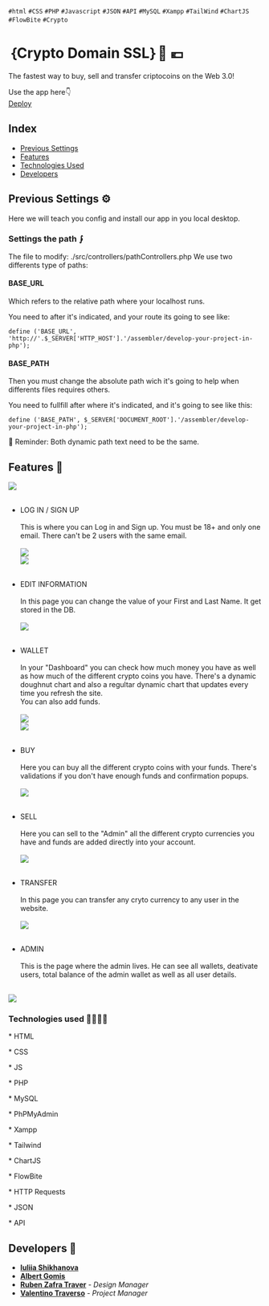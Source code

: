 `#html` `#CSS` `#PHP` `#Javascript` `#JSON` `#API` `#MySQL` `#Xampp` `#TailWind` `#ChartJS` `#FlowBite` `#Crypto`
# ｛Crypto Domain SSL｝💸 💶

The fastest way to buy, sell and transfer criptocoins on the Web 3.0!

Use the app here👇<br>
[Deploy](http://crypto-domain.000webhostapp.com/)

## Index 

- [Previous Settings](#previous-settings)
- [Features](#features)
- [Technologies Used](#technologies-used)
- [Developers](#developers)

## Previous Settings ⚙

Here we will teach you config and install our app in you local desktop.

### Settings the path ⨓

The file to modify: ./src/controllers/pathControllers.php
We use two differents type of paths:

#### BASE_URL 

Which refers to the relative path where your localhost runs.

You need to after it's indicated, and your route its going to see like:

    define ('BASE_URL', 'http://'.$_SERVER['HTTP_HOST'].'/assembler/develop-your-project-in-php');

#### BASE_PATH

Then you must change the absolute path wich it's going to help when differents files requires others.

You need to fullfill after where it's indicated, and it's going to see like this:

    define ('BASE_PATH', $_SERVER['DOCUMENT_ROOT'].'/assembler/develop-your-project-in-php');

🤔 Reminder: Both dynamic path text need to be the same.

## Features 💊
<img src="img/readme/mainPage.png"><br><br>
- LOG IN / SIGN UP <br><br>
This is where you can Log in and Sign up. You must be 18+ and only one email. There can't be 2 users with the same email.<br><br>
<img src="img/readme/login.png"><br>
<img src="img/readme/signUpPage.png"><br><br>

- EDIT INFORMATION <br><br>
In this page you can change the value of your First and Last Name. It get stored in the DB.<br><br>
<img src="img/readme/editPage.png"><br><br>

- WALLET <br><br>
In your "Dashboard" you can check how much money you have as well as how much of the different crypto coins you have. There's a dynamic doughnut chart and also a regultar dynamic chart that updates every time you refresh the site. <br>
You can also add funds.<br><br>
<img src="img/readme/dynamicDoughnut.png"><br>
<img src="img/readme/dynamicChart.png"><br><br>

- BUY <br><br>
Here you can buy all the different crypto coins with your funds. There's validations if you don't have enough funds and confirmation popups. <br><br>
<img src="img/readme/buyPage.png"><br><br>

- SELL <br><br>
Here you can sell to the "Admin" all the different crypto currencies you have and funds are added directly into your account.<br><br>
<img src="img/readme/sellPage.png"><br><br>

- TRANSFER <br><br>
In this page you can transfer any cryto currency to any user in the website. <br><br>
<img src="img/readme/transferPage.png"><br><br>

- ADMIN <br><br>
This is the page where the admin lives. He can see all wallets, deativate users, total balance of the admin wallet as well as all user details.<br><br>
<img src="img/readme/adminPage.png">
<br>

### Technologies used 🧑‍💻👨‍💻

\* HTML

\* CSS

\* JS

\* PHP

\* MySQL

\* PhPMyAdmin

\* Xampp

\* Tailwind

\* ChartJS

\* FlowBite

\* HTTP Requests

\* JSON

\* API

## Developers 📝 

- [**Iuliia Shikhanova**](https://github.com/IuliiaNova)
- [**Albert Gomis**](https://github.com/AlbertGomisM)
- [**Ruben Zafra Traver**](https://github.com/RubenZafra) - *Design Manager*
- [**Valentino Traverso**](https://github.com/valentraverso) - *Project Manager*
